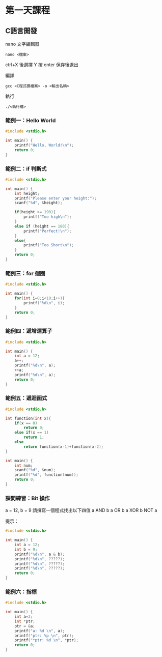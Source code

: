 # 第一天課程

## C語言開發
nano 文字編輯器
```
nano <檔案>
```
ctrl+X 後選擇 Y 按 enter 保存後退出

編譯
```
gcc <C程式碼檔案> -o <輸出名稱>
```
執行
```
./<執行檔>
```

### 範例一：Hello World
```c
#include <stdio.h>

int main() {
    printf("Hello, World!\n");
    return 0;
}
```

### 範例二：if 判斷式
```c
#include <stdio.h>

int main() {
    int height;
    printf("Please enter your height:");
    scanf("%d", &height);

    if(height >= 190){
        printf("Too high\n");
    }
    else if (height == 180){
        printf("Perfect!\n");
    }
    else{
        printf("Too Short\n");
    }
    return 0;
}
```

### 範例三：for 迴圈
```c
#include <stdio.h>

int main() {
    for(int i=0;i<10;i++){
        printf("%d\n", i);
    }
    return 0;
}
```

### 範例四：遞增運算子
```c
#include <stdio.h>

int main() {
    int a = 12;
    a++;
    printf("%d\n", a);
    ++a;
    printf("%d\n", a);
    return 0;
}
```

### 範例五：遞迴函式
```c
#include <stdio.h>

int function(int x){
    if(x == 0)
        return 0;
    else if(x == 1)
        return 1;
    else
        return function(x-1)+function(x-2);
}

int main() {
    int num;
    scanf("%d", &num);
    printf("%d", function(num));
    return 0;
}
```

### 課間練習：Bit 操作
a = 12, b = 9
請撰寫一個程式找出以下四值
a AND b
a OR b
a XOR b
NOT a

提示：
```c
#include <stdio.h>

int main() {
    int a = 12;
    int b = 9;
    printf("%d\n", a & b);
    printf("%d\n", ?????);
    printf("%d\n", ?????);
    printf("%d\n", ?????);
    return 0;
}
```

### 範例六：指標
```c
#include <stdio.h>

int main() {
    int a=2;
    int *ptr;
    ptr = &a;
    printf("a: %d \n", a);
    printf("ptr: %p \n", ptr);
    printf("*ptr: %d \n", *ptr);
    return 0;
}
```
